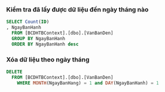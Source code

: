 ### Kiểm tra đã lấy được dữ liệu đến ngày tháng nào
```sql
SELECT Count(ID)
, NgayBanHanh
  FROM [BCDHTBContext].[dbo].[VanBanDen]
  GROUP BY NgayBanHanh
  ORDER BY NgayBanHanh desc
```

### Xóa dữ liệu theo ngày tháng
```sql
DELETE
  FROM [BCDHTBContext].[dbo].[VanBanDen]
    WHERE MONTH(NgayBanHang) = 1 and DAY(NgayBanHanh) = 1
```